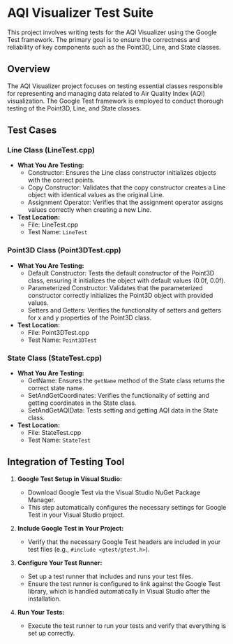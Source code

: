 # AQI Visualizer Test Suite

This project involves writing tests for the AQI Visualizer using the Google Test framework. The primary goal is to ensure the correctness and reliability of key components such as the Point3D, Line, and State classes.

## Overview

The AQI Visualizer project focuses on testing essential classes responsible for representing and managing data related to Air Quality Index (AQI) visualization. The Google Test framework is employed to conduct thorough testing of the Point3D, Line, and State classes.

## Test Cases

### Line Class (LineTest.cpp)
- **What You Are Testing:**
  - Constructor: Ensures the Line class constructor initializes objects with the correct points.
  - Copy Constructor: Validates that the copy constructor creates a Line object with identical values as the original Line.
  - Assignment Operator: Verifies that the assignment operator assigns values correctly when creating a new Line.
- **Test Location:**
  - File: LineTest.cpp
  - Test Name: `LineTest`

### Point3D Class (Point3DTest.cpp)
- **What You Are Testing:**
  - Default Constructor: Tests the default constructor of the Point3D class, ensuring it initializes the object with default values (0.0f, 0.0f).
  - Parameterized Constructor: Validates that the parameterized constructor correctly initializes the Point3D object with provided values.
  - Setters and Getters: Verifies the functionality of setters and getters for x and y properties of the Point3D class.
- **Test Location:**
  - File: Point3DTest.cpp
  - Test Name: `Point3DTest`

### State Class (StateTest.cpp)
- **What You Are Testing:**
  - GetName: Ensures the `getName` method of the State class returns the correct state name.
  - SetAndGetCoordinates: Verifies the functionality of setting and getting coordinates in the State class.
  - SetAndGetAQIData: Tests setting and getting AQI data in the State class.
- **Test Location:**
  - File: StateTest.cpp
  - Test Name: `StateTest`

## Integration of Testing Tool

1. **Google Test Setup in Visual Studio:**
   - Download Google Test via the Visual Studio NuGet Package Manager.
   - This step automatically configures the necessary settings for Google Test in your Visual Studio project.

2. **Include Google Test in Your Project:**
   - Verify that the necessary Google Test headers are included in your test files (e.g., `#include <gtest/gtest.h>`).

3. **Configure Your Test Runner:**
   - Set up a test runner that includes and runs your test files.
   - Ensure the test runner is configured to link against the Google Test library, which is handled automatically in Visual Studio after the installation.

4. **Run Your Tests:**
   - Execute the test runner to run your tests and verify that everything is set up correctly.
